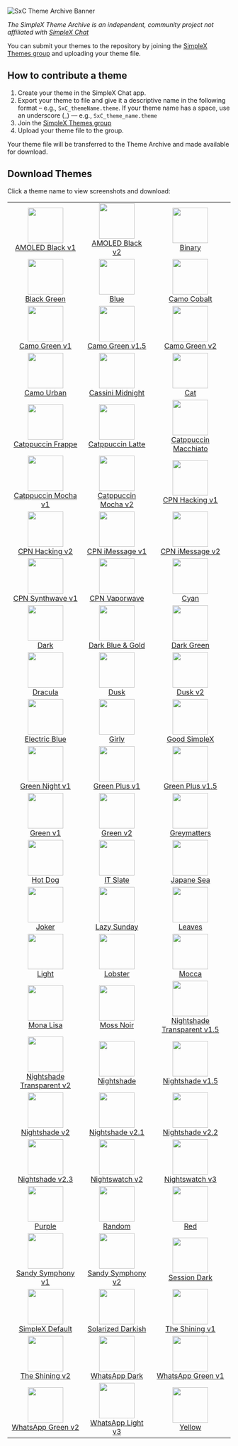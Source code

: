 ![SxC Theme Archive Banner](./resources/SxC_themeBanner.png)

_The SimpleX Theme Archive is an independent, community project not affiliated with [SimpleX Chat](https://simplex.chat)_

You can submit your themes to the repository by joining the [SimpleX Themes group](https://simplex.chat/contact#/?v=2-7&smp=smp%3A%2F%2Fhpq7_4gGJiilmz5Rf-CswuU5kZGkm_zOIooSw6yALRg%3D%40smp5.simplex.im%2FjwFqICow91mcVNxBF2GXXF5Uq4H27goC%23%2F%3Fv%3D1-3%26dh%3DMCowBQYDK2VuAyEAOYs_RwIB67iDC_ORPmBpp-oED4Ric3oYkID4kdkMdGs%253D%26srv%3Djjbyvoemxysm7qxap7m5d5m35jzv5qq6gnlv7s4rsn7tdwwmuqciwpid.onion&data=%7B%22type%22%3A%22group%22%2C%22groupLinkId%22%3A%22jpatHRdLkjwNmbWBc-VWcg%3D%3D%22%7D) and uploading your theme file. 

## How to contribute a theme

1. Create your theme in the SimpleX Chat app. 
2. Export your theme to file and give it a descriptive name in the following format – e.g., `SxC_themeName.theme`. If your theme name has a space, use an underscore (_) — e.g., `SxC_theme_name.theme`
3. Join the [SimpleX Themes group](https://simplex.chat/contact#/?v=2-7&smp=smp%3A%2F%2Fhpq7_4gGJiilmz5Rf-CswuU5kZGkm_zOIooSw6yALR%40smp5.simplex.im%2FjwFqICow91mcVNxBF2GXXF5Uq4H27goC%23%2F%3Fv%3D1-3%26dh%3DMCowBQYDK2VuAyEAOYs_RwIB67iDC_ORPmBpp-oED4Ric3oYkID4kdkMdGs%253D%26srv%3Djjbyvoemxysm7qxap7m5d5m35jzv5qq6gnlv7s4rsn7tdwwmuqciwpid.onion&data=%7B%22type%22%3A%22group%22%2C%22groupLinkId%22%3A%22jpatHRdLkjwNmbWBc-VWcg%3D%3D%22%7D)
4. Upload your theme file to the group.

Your theme file will be transferred to the Theme Archive and made available for download. 

## Download Themes

Click a theme name to view screenshots and download:

|                                                                                                                                                           |                                                                                                                                                              |                                                                                                                                                                 |
|:---------------------------------------------------------------------------------------------------------------------------------------------------------:|:------------------------------------------------------------------------------------------------------------------------------------------------------------:|:---------------------------------------------------------------------------------------------------------------------------------------------------------------:|
| <img src="./screenshots/SxC_AMOLEDblack-v101.jpg" width="80"><br>[AMOLED Black v1](./resources/SxC_AMOLEDblack-v1_index.md)                               | <img src="./screenshots/SxC_AMOLEDblackV201.jpg" width="80"><br>[AMOLED Black v2](./resources/SxC_AMOLEDblackV2_index.md)                                    | <img src="./screenshots/SxC_binary01.jpg" width="80"><br>[Binary](./resources/SxC_binary_index.md)                                                              |
| <img src="./screenshots/SxC_blackGreen01.jpg" width="80"><br>[Black Green](./resources/SxC_blackGreen_index.md)                                           | <img src="./screenshots/SxC_blue01.jpg" width="80"><br>[Blue](./resources/SxC_blue_index.md)                                                                 | <img src="./screenshots/SxC_camoCobalt01.jpg" width="80"><br>[Camo Cobalt](./resources/SxC_camoCobalt_index.md)                                                 |
| <img src="./screenshots/SxC_camoGreen-v101.jpg" width="80"><br>[Camo Green v1](./resources/SxC_camoGreen-v1_index.md)                                     | <img src="./screenshots/SxC_camoGreen-v1_501.jpg" width="80"><br>[Camo Green v1.5](./resources/SxC_camoGreen-v1_index.md)                                    | <img src="./screenshots/SxC_camoGreen-v201.jpg" width="80"><br>[Camo Green v2](./resources/SxC_camoGreen-v2_index.md)                                           |
| <img src="./screenshots/SxC_camoUrban01.jpg" width="80"><br>[Camo Urban](./resources/SxC_camoUrban_index.md)                                              | <img src="./screenshots/SxC_cassiniMidnight01.jpg" width="80"><br>[Cassini Midnight](./resources/SxC_cassiniMidnight_index.md.)                              | <img src="./screenshots/SxC_cat01.jpg" width="80"><br>[Cat](./resources/SxC_cat_index.md)                                                                       |
| <img src="./screenshots/SxC_catppuccinFrappe01.jpg" width="80"><br>[Catppuccin Frappe](./resources/SxC_catppuccinFrappe_index.md)                         | <img src="./screenshots/SxC_catppuccinLatte01.jpg" width="80"><br>[Catppuccin Latte](./resources/SxC_catppuccinLatte_index.md)                               | <img src="./screenshots/SxC_catppuccinMacchiato01.jpg" width="80"><br>[Catppuccin Macchiato](./resources/SxC_catppuccinMacchiato_index.md)                      |
| <img src="./screenshots/SxC_catppuccinMocha-v101.jpg" width="80"><br>[Catppuccin Mocha v1](./resources/SxC_catppuccinMocha-v1_index.md)                   | <img src="./screenshots/SxC_catppuccinMocha-v201.jpg" width="80"><br>[Catppuccin Mocha v2](./resources/SxC_catppuccinMocha-vSxC_catppuccinMocha-v2_index.md) | <img src="./screenshots/SxC_CPN_Hacking-v101.jpg" width="80"><br>[CPN Hacking v1](./resources/SxC_CPN_Hacking-v1_index.md)                                      |
| <img src="./screenshots/SxC_CPN_Hacking-v201.jpg" width="80"><br>[CPN Hacking v2](./resources/SxC_CPN_Hacking-v2_index.md)                                | <img src="./screenshots/SxC_CPN_iMessage-v101.jpg" width="80"><br>[CPN iMessage v1](./resources/SxC_iMessage-v1_index.md)                                    | <img src="./screenshots/SxC_CPN_iMessage-v201.jpg" width="80"><br>[CPN iMessage v2](./resources/SxC_iMessage-v2_index.md)                                       |
| <img src="./screenshots/SxC_CPN_synthwave01.jpg" width="80"><br>[CPN Synthwave v1](./resources/SxC_CPN_synthwave_index.md)                                | <img src="./screenshots/SxC_CPN_vaporwave01.jpg" width="80"><br>[CPN Vaporwave ](./resources/SxC_CPN_vaporwave_index.md)                                     | <img src="./screenshots/SxC_cyan01.jpg" width="80"><br>[Cyan](./resources/SxC_cyan_index.md)                                                                    |
| <img src="./screenshots/SxC_dark01.jpg" width="80"><br>[Dark](./resources/SxC_dark_index.md)                                                              | <img src="./screenshots/SxC_darkBlueGold01.jpg" width="80"><br>[Dark Blue & Gold](./resources/SxC_darkBlueGold_index.md)                                     | <img src="./screenshots/SxC_darkGreen01.jpg" width="80"><br>[Dark Green](./resources/SxC_darkGreen_index.md)                                                    |
| <img src="./screenshots/SxC_dracula01.jpg" width="80"><br>[Dracula](./resources/SxC_dracula_index.md)                                                     | <img src="./screenshots/SxC_dusk01.jpg" width="80"><br>[Dusk](./resources/SxC_dusk_index.md)                                                                 | <img src="./screenshots/SxC_dusk-v201.jpg" width="80"><br>[Dusk v2](./resources/SxC_dusk-v2_index.md)                                                           |
| <img src="./screenshots/SxC_ElectricBlue01.jpg" width="80"><br>[Electric Blue](./resources/SxC_electricBlue_index.md)                                     | <img src="./screenshots/SxC_girly01.jpg" width="80"><br>[Girly](./resources/SxC_girly_index.md)                                                              | <img src="./screenshots/SxC_goodSimplex01.jpg" width="80"><br>[Good SimpleX](./resources/SxC_goodSimplex_index.md)                                              |
| <img src="./screenshots/SxC_greenNight-v101.jpg" width="80"><br>[Green Night v1](./resources/SxC_greenNight-v1_index.md)                                  | <img src="./screenshots/SxC_greenPlus-v101.jpg" width="80"><br>[Green Plus v1](./resources/SxC_greenPlus-v1_index.md)                                        | <img src="./screenshots/SxC_greenPlus-v1_501.jpg" width="80"><br>[Green Plus v1.5](./resources/SxC_greenPlus-v1_5_index.md)                                     |
| <img src="./screenshots/SxC_green-v101.jpg" width="80"><br>[Green v1](./resources/SxC_green-v1_index.md)                                                  | <img src="./screenshots/SxC_green-v201.jpg" width="80"><br>[Green v2](./resources/SxC_green-v2_index.md)                                                     | <img src="./screenshots/SxC_greymatters01.jpg" width="80"><br>[Greymatters](./resources/SxC_greymatters_index.md)                                               |
| <img src="./screenshots/SxC_hotdog01.jpg" width="80"><br>[Hot Dog](./resources/SxC_hotdog_index.md)                                                       | <img src="./screenshots/SxC_IT_Slate01.jpg" width="80"><br>[IT Slate](./resources/SxC_IT_Slate_index.md)                                                     | <img src="./screenshots/SxC_japaneSea01.jpg" width="80"><br>[Japane Sea](./resources/SxC_japaneSea_index.md)                                                    |
| <img src="./screenshots/SxC_joker01.jpg" width="80"><br>[Joker](./resources/SxC_joker_index.md)                                                           | <img src="./screenshots/SxC_lazySunday01.jpg" width="80"><br>[Lazy Sunday](./resources/SxC_lazySunday_index.md)                                              | <img src="./screenshots/SxC_leaves01.jpg" width="80"><br>[Leaves](./resources/SxC_leaves_index.md)                                                              |
| <img src="./screenshots/SxC_light01.jpg" width="80"><br>[Light](./resources/SxC_light_index.md)                                                           | <img src="./screenshots/SxC_Lobster01.jpg" width="80"><br>[Lobster](./resources/SxC_Lobster_index.md)                                                        | <img src="./screenshots/SxC_mocca01.jpg" width="80"><br>[Mocca](./resources/SxC_mocca_index.md)                                                                 |
| <img src="./screenshots/SxC_monaLisa01.jpg" width="80"><br>[Mona Lisa](./resources/SxC_monaLisa_index.md)                                                 | <img src="./screenshots/SxC_mossNoir01.jpg" width="80"><br>[Moss Noir](./resources/SxC_mossNoir_index.md)                                                    | <img src="./screenshots/SxC_NightshadeTransparent-v1_501.jpg" width="80"><br>[Nightshade Transparent v1.5](./resources/SxC_NightshadeTransparent-v1_5_index.md) |
| <img src="./screenshots/SxC_NightshadeTransparent-v201.jpg" width="80"><br>[Nightshade Transparent v2](./resources/SxC_NightshadeTransparent-v2_index.md) | <img src="./screenshots/SxC_Nightshade01.jpg" width="80"><br>[Nightshade](./resources/SxC_Nightshade_index.md)                                               | <img src="./screenshots/SxC_Nightshade-v1_501.jpg" width="80"><br>[Nightshade v1.5](./resources/SxC_Nightshade-v1_5_index.md)                                   |
| <img src="./screenshots/SxC_Nightshade-v201.jpg" width="80"><br>[Nightshade v2](./resources/SxC_Nightshade-v2_index.md)                                   | <img src="./screenshots/SxC_Nightshade-v2_101.jpg" width="80"><br>[Nightshade v2.1](./resources/SxC_Nightshade-v2_1_index.md)                                | <img src="./screenshots/SxC_Nightshade-v2_201.jpg" width="80"><br>[Nightshade v2.2](./resources/SxC_Nightshade-v2_2_index.md)                                   |
| <img src="./screenshots/SxC_Nightshade-v2_301.jpg" width="80"><br>[Nightshade v2.3](./resources/SxC_Nightshade-v2_3_index.md)                             | <img src="./screenshots/SxC_nightswatch-v201.jpg" width="80"><br>[Nightswatch v2](./resources/SxC_nightswatch-v2_index.md)                                   | <img src="./screenshots/SxC_nightswatch-v301.jpg" width="80"><br>[Nightswatch v3](./resources/SxC_nightswatch-v3_index.md)                                      |
| <img src="./screenshots/SxC_purple01.jpg" width="80"><br>[Purple](./resources/SxC_purple_index.md)                                                        | <img src="./screenshots/SxC_random01.jpg" width="80"><br>[Random](./resources/SxC_random_index.md)                                                           | <img src="./screenshots/SxC_red01.jpg" width="80"><br>[Red](./resources/SxC_red_index.md)                                                                       |
| <img src="./screenshots/SxC_sandySymphony-v101.jpg" width="80"><br>[Sandy Symphony v1](./resources/SxC_sandySymphony-v1_index.md)                         | <img src="./screenshots/SxC_sandySymphony-v201.jpg" width="80"><br>[Sandy Symphony v2](./resources/SxC_sandySymphony-v2_index.md)                            | <img src="./screenshots/SxC_SessionDark01.jpg" width="80"><br>[Session Dark](./resources/SxC_SessionDark_index.md)                                              |
| <img src="./screenshots/SxC_simplexDefault01.jpg" width="80"><br>[SimpleX Default](./resources/SxC_simplexDefault_index.md)                               | <img src="./screenshots/SxC_solarizedDarkish01.jpg" width="80"><br>[Solarized Darkish](./resources/SxC_solarizedDarkish_index.md)                            | <img src="./screenshots/SxC_The_Shining-v101.jpg" width="80"><br>[The Shining v1](./resources/SxC_The_Shining-v1_index.md)                                      |
| <img src="./screenshots/SxC_The_Shining-v201.jpg" width="80"><br>[The Shining v2](./resources/SxC_The_Shining-v2_index.md)                                | <img src="./screenshots/SxC_whatsappDark01.jpg" width="80"><br>[WhatsApp Dark](./resources/SxC_whatsappDark_index.md)                                        | <img src="./screenshots/SxC_whatsappGreen-v101.jpg" width="80"><br>[WhatsApp Green v1](./resources/SxC_whatsappGreen-v1_index.md)                               |
| <img src="./screenshots/SxC_whatsappGreen-v201.jpg" width="80"><br>[WhatsApp Green v2](./resources/SxC_whatsappGreen-v2_index.md)                         | <img src="./screenshots/SxC_whatsappLight-v301.jpg" width="80"><br>[WhatsApp Light v3](./resources/SxC_whatsappLight-v3_index.md)                            | <img src="./screenshots/SxC_yellow01.jpg" width="80"><br>[Yellow](./resources/SxC_yellow_index.md)                                                              |